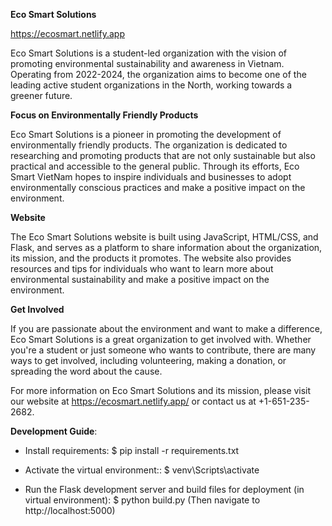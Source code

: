 **Eco Smart Solutions**

https://ecosmart.netlify.app

Eco Smart Solutions is a student-led organization with the vision of promoting environmental sustainability and awareness in Vietnam. Operating from 2022-2024, the organization aims to become one of the leading active student organizations in the North, working towards a greener future.

**Focus on Environmentally Friendly Products**

Eco Smart Solutions is a pioneer in promoting the development of environmentally friendly products. The organization is dedicated to researching and promoting products that are not only sustainable but also practical and accessible to the general public. Through its efforts, Eco Smart VietNam hopes to inspire individuals and businesses to adopt environmentally conscious practices and make a positive impact on the environment.

**Website**

The Eco Smart Solutions website is built using JavaScript, HTML/CSS, and Flask, and serves as a platform to share information about the organization, its mission, and the products it promotes. The website also provides resources and tips for individuals who want to learn more about environmental sustainability and make a positive impact on the environment.

**Get Involved**

If you are passionate about the environment and want to make a difference, Eco Smart Solutions is a great organization to get involved with. Whether you're a student or just someone who wants to contribute, there are many ways to get involved, including volunteering, making a donation, or spreading the word about the cause.

For more information on Eco Smart Solutions and its mission, please visit our website at https://ecosmart.netlify.app/ or contact us at +1-651-235-2682.

**Development Guide**:
- Install requirements:
$ pip install -r requirements.txt

- Activate the virtual environment::
$ venv\Scripts\activate

- Run the Flask development server and build files for deployment (in virtual environment):
$ python build.py
(Then navigate to http://localhost:5000)
